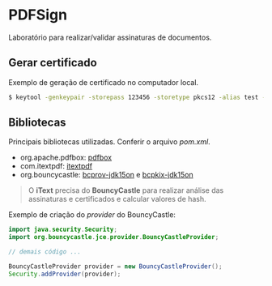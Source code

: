 # PDFSign

Laboratório para realizar/validar assinaturas de documentos.

## Gerar certificado

Exemplo de geração de certificado no computador local.

```sh
$ keytool -genkeypair -storepass 123456 -storetype pkcs12 -alias test -validity 365 -v -keyalg RSA -keystore keystore.p12
```

## Bibliotecas

Principais bibliotecas utilizadas. Conferir o arquivo _pom.xml_.

- org.apache.pdfbox: [pdfbox](https://mvnrepository.com/artifact/org.apache.pdfbox/pdfbox)
- com.itextpdf: [itextpdf](https://mvnrepository.com/artifact/com.itextpdf/itextpdf)
- org.bouncycastle: [bcprov-jdk15on](https://mvnrepository.com/artifact/org.bouncycastle/bcprov-jdk15on) e [bcpkix-jdk15on](https://mvnrepository.com/artifact/org.bouncycastle/bcpkix-jdk15on)

> O **iText** precisa do **BouncyCastle** para realizar análise das assinaturas e certificados e calcular valores de hash.

Exemplo de criação do _provider_ do BouncyCastle:

```java
import java.security.Security;
import org.bouncycastle.jce.provider.BouncyCastleProvider;

// demais código ...

BouncyCastleProvider provider = new BouncyCastleProvider();
Security.addProvider(provider);
```

